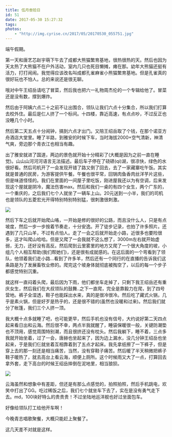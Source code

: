 ```yaml
---
title: 伍月叁拾日
id: 51
date: 2017-05-30 15:27:32
tags:
photos:
    - "http://img.cyrise.cn/2017/05/20170530_055751.jpg"
---
```


端午假期。

第一天和唐艺芯赵宇萌下午去了成都大熊猫繁育基地，很热很热的天。然后也因为天太热了大熊猫不在户外活动，室内几只也死目懒摊，瘫在那。幼年大熊猫还挺有活力，打打闹闹。我觉得应该改名叫成都孔雀麻雀小熊猫繁育基地。但是孔雀真的很好玩也不怕人。总的来说还是很无聊。

哦对中午王绍岳请吃了冒菜，然后我也把六一礼物周杰伦的一个专辑给他了。冒菜还是没有数，撑到爆炸。

然后由于阿姨六点二十之前不让出围合，领队让我们六点十分集合，所以我们打算去校外住。最后是仨人挤了一个标间。十四楼，靠近高速，有点点吵，不过反正也没睡几个小时。

然后第二天五点十分闹钟，搞到六点才出门。又陪王绍岳取了个钱，在那个诺亚方舟酒店大堂里。睡了半路，到雅安的时候下车，当时海拔2000+空气清新，神清气爽，旁边那个青衣江也相当有趣。

出了雅安就进了国道，两边的景色就开始十分精彩了(大概是因为之前一直在睡觉)。山山山河河河语言无法描述。最后车子停在了硗碛(qi)湖，很凉快，绿色的水很好看。然后司机开了一会发现开错了路又倒了回去，去了一家藏寨吃午饭。其实就是普通的民房，为游客提供午餐。午餐也很平常，回锅肉鱼香肉丝洋芋片这些，但是味道怪怪的。我们在里面的一间屋子里吃饭，刚进屋我还以为有空调，后来发现这个屋就是阴冷，魔法伤害max。然后和我们一桌的有四个女生，两个广东的，一个重庆的，之后我们七个人就坐了一辆车上山。20元送到一小半，我们的司机也是领队的五菱宏光开得特别特别特别猛，很刺激很刺激。

![](http://img.cyrise.cn/2017/05/20170529_161322.jpg)

然后下车之后就开始爬山咯，一开始是修的很好的公路，而且没什么人，只是有点坡度，然后一步一步按着节奏走，十分安逸。开了徒步记录，也拍了许多照片。还遇到了几只山羊，不过有点怕人。走了一会之后就开始走小路，近很多也要险很多，这才叫爬山哈哈。但是又爬了一会我就不这么想了，3000m左右就开始虚弱，无力，还好没有高反。然后爬到云里雾里的地方又爬了一个很大角度的坡，小组几个人相互帮助(我们帮她们)，还是很有成就感的。在这后面的一个弯看到了领队，他领着我们走小路...看到了许多羊，然后还有一个同行的在直播的告诉我们这条路是为了发展畜牧业修的。爬完这个坡身体就彻底被掏空了，以后的每一个步子都感觉特别沉重。

就这样一直闷着头爬，最后因为下雨，他们都坐车走掉了，只剩下我王绍岳还有重庆女生，然后我们在大叔领队的鼓舞..之下一直爬，完全是靠毅力在爬，到了四号营地。裤子全湿透，鞋子也能踩出水来，真的是很冷很冷。然后吃了藏式火锅，几乎是素火锅，但是好歹是热乎的，还是很不错的(虽然也没暖和过来)。然后我们就分了帐篷，我们三个人挤一顶。

我大概十点多就睡了吧，也可能更早，然后手机也没有信号，大约说好第二天四点起来看日出和云海。然后很不幸，两点半我就醒了，睡袋保暖很一般，关键防潮垫也不顶用，感觉周围特别潮，而且很挤还没有枕头。然后我躺下，睡不着，三点多我就开始坐着，过了一会，唐赫也坐起来了，因为边上漏水，没几分钟王绍岳也坐起来，于是我们仨就坐着互相靠着到了五点才起床。我先拿纸擦了一下裤子，但是穿上去的那一刻还是相当痛苦，当然，没有穿鞋子痛苦。然后暖了半天稍微把裤子鞋子暖热了，就去高台上看云海，顺便上厕所。这个时候雨又大了一点，打算回去拿外套，走下高台的时候王绍岳摔倒在泥地里，相当狼狈。

![](http://img.cyrise.cn/2017/05/20170530_055751.jpg)

云海虽然和想象中有差距，但还是有那么点感觉的，拍照拍照，然后手机跳电，欢笑中打出了GG。吃过稀饭之后，我们七个就坐车下去了，实在是没有勇气走下去。md，100块好特么的贵贵贵！不过坐陆地巡洋舰也好过坐面包车。

好像给领队打工给他开车啊！

今晚青志唱歌聚餐，大概只能赶上聚餐了。

这几天差不对就是这样。